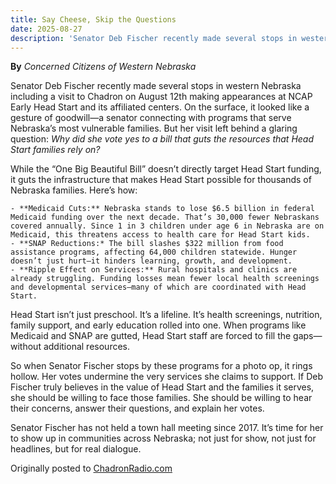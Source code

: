 ```yaml
---
title: Say Cheese, Skip the Questions
date: 2025-08-27
description: 'Senator Deb Fischer recently made several stops in western Nebraska including a visit to Chadron on August 12th making appearances at NCAP Early Head Start and its affiliated centers.'
---
```


**By** _Concerned Citizens of Western Nebraska_

Senator Deb Fischer recently made several stops in western Nebraska including a visit to Chadron on August 12th making appearances at NCAP Early Head Start and its affiliated centers. On the surface, it looked like a gesture of goodwill—a senator connecting with programs that serve Nebraska’s most vulnerable families. But her visit left behind a glaring question: *Why did she vote yes to a bill that guts the resources that Head Start families rely on?*

While the “One Big Beautiful Bill” doesn’t directly target Head Start funding, it guts the infrastructure that makes Head Start possible for thousands of Nebraska families. Here’s how:

    - **Medicaid Cuts:** Nebraska stands to lose $6.5 billion in federal Medicaid funding over the next decade. That’s 30,000 fewer Nebraskans covered annually. Since 1 in 3 children under age 6 in Nebraska are on Medicaid, this threatens access to health care for Head Start kids.
    - **SNAP Reductions:* The bill slashes $322 million from food assistance programs, affecting 64,000 children statewide. Hunger doesn’t just hurt—it hinders learning, growth, and development.
    - **Ripple Effect on Services:** Rural hospitals and clinics are already struggling. Funding losses mean fewer local health screenings and developmental services—many of which are coordinated with Head Start.

Head Start isn’t just preschool. It’s a lifeline. It’s health screenings, nutrition, family support, and early education rolled into one. When programs like Medicaid and SNAP are gutted, Head Start staff are forced to fill the gaps—without additional resources.

So when Senator Fischer stops by these programs for a photo op, it rings hollow. Her votes undermine the very services she claims to support. If Deb Fischer truly believes in the value of Head Start and the families it serves, she should be willing to face those families. She should be willing to hear their concerns, answer their questions, and explain her votes.

Senator Fischer has not held a town hall meeting since 2017. It’s time for her to show up in communities across Nebraska; not just for show, not just for headlines, but for real dialogue.

Originally posted to [ChadronRadio.com](https://chadronradio.com/say-cheese-skip-the-questions/)
